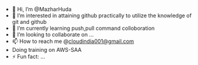 - 👋 Hi, I’m @MazharHuda
- 👀 I’m interested in attaining github practically to utilize the knowledge of git and github
- 🌱 I’m currently learning push,pull command colloboration
- 💞️ I’m looking to collaborate on ...
- 📫 How to reach me @cloudindia001@gmail.com
- Doing training on AWS-SAA
- ⚡ Fun fact: ...

<!---
MazharHuda/MazharHuda is a ✨ special ✨ repository because its `README.md` (this file) appears on your GitHub profile.
You can click the Preview link to take a look at your changes.
--->
